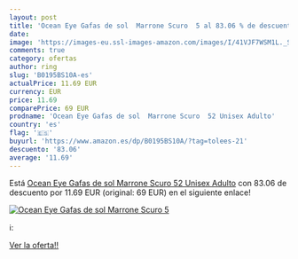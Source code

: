 ```yaml
---
layout: post
title: 'Ocean Eye Gafas de sol  Marrone Scuro  5 al 83.06 % de descuento'
date: 
image: 'https://images-eu.ssl-images-amazon.com/images/I/41VJF7WSM1L._SL200_.jpg'
comments: true
category: ofertas
author: ring
slug: 'B0195BS10A-es'
actualPrice: 11.69 EUR
currency: EUR
price: 11.69
comparePrice: 69 EUR
prodname: 'Ocean Eye Gafas de sol  Marrone Scuro  52 Unisex Adulto'
country: 'es'
flag: '🇪🇸'
buyurl: 'https://www.amazon.es/dp/B0195BS10A/?tag=tolees-21'
descuento: '83.06'
average: '11.69'
---
```


Está [Ocean Eye Gafas de sol  Marrone Scuro  52 Unisex Adulto](https://www.amazon.es/dp/B0195BS10A/?tag=tolees-21) con 83.06 de descuento por 11.69 EUR (original: 69 EUR) en el siguiente enlace!

[![Ocean Eye Gafas de sol  Marrone Scuro  5](https://images-eu.ssl-images-amazon.com/images/I/41VJF7WSM1L._SL200_.jpg)](https://www.amazon.es/dp/B0195BS10A/?tag=tolees-21)

ℹ️:


[Ver la oferta!!](https://www.amazon.es/dp/B0195BS10A/?tag=tolees-21)
